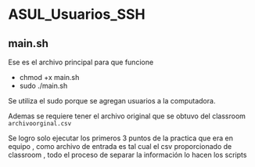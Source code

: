 # ASUL_Usuarios_SSH


## main.sh 
Ese es el archivo principal para que funcione 
* chmod +x main.sh
* sudo ./main.sh 

Se utiliza el sudo porque se agregan usuarios a la computadora.  

Ademas se requiere tener el archivo original que se obtuvo del classroom
`archivoorginal.csv`

Se logro solo ejecutar los primeros 3 puntos de la practica que era en equipo , como archivo
de entrada es tal cual el csv proporcionado de classroom , todo el proceso de separar la información
lo hacen los scripts
